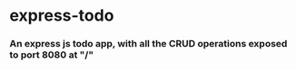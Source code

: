 # express-todo
### An express js todo app, with all the CRUD operations exposed to port 8080 at "/" 
